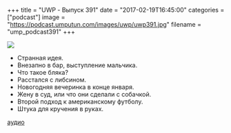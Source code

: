 +++
title = "UWP - Выпуск 391"
date = "2017-02-19T16:45:00"
categories = ["podcast"]
image = "https://podcast.umputun.com/images/uwp/uwp391.jpg"
filename = "ump_podcast391"
+++

![](https://podcast.umputun.com/images/uwp/uwp391.jpg)

- Странная идея.
- Внезапно в бар, выступление мальчика.
- Что такое бляка?
- Расстался с либсином.
- Новогодняя вечеринка в конце января.
- Жену в суд, или что они сделали с собачкой.
- Второй подход к американскому футболу.
- Штука для кручения в руках.

[аудио](https://podcast.umputun.com/media/ump_podcast391.mp3)
<audio src="https://podcast.umputun.com/media/ump_podcast391.mp3" preload="none"></audio>